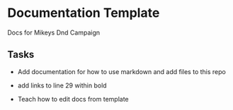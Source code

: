 # Documentation Template

Docs for Mikeys Dnd Campaign

## Tasks

- Add documentation for how to use markdown and add files to this repo
- add links to line 29 within bold

- Teach how to edit docs from template